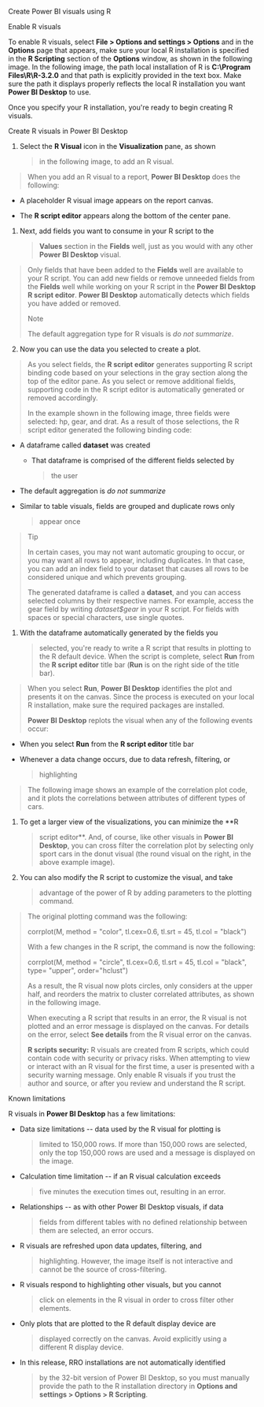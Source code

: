 Create Power BI visuals using R

Enable R visuals

To enable R visuals, select **File \> Options and settings \> Options**
and in the **Options** page that appears, make sure your local R
installation is specified in the **R Scripting** section of the
**Options** window, as shown in the following image. In the following
image, the path local installation of R is **C:\\Program
Files\\R\\R-3.2.0** and that path is explicitly provided in the text
box. Make sure the path it displays properly reflects the local R
installation you want **Power BI Desktop** to use.

Once you specify your R installation, you're ready to begin creating R
visuals.

Create R visuals in Power BI Desktop

1.  Select the **R Visual** icon in the **Visualization** pane, as shown
    > in the following image, to add an R visual.

> When you add an R visual to a report, **Power BI Desktop** does the
> following:

-   A placeholder R visual image appears on the report canvas.

-   The **R script editor** appears along the bottom of the center pane.

1.  Next, add fields you want to consume in your R script to the
    > **Values** section in the **Fields** well, just as you would with
    > any other **Power BI Desktop** visual.

> Only fields that have been added to the **Fields** well are available
> to your R script. You can add new fields or remove unneeded fields
> from the **Fields** well while working on your R script in the **Power
> BI Desktop R script editor**. **Power BI Desktop** automatically
> detects which fields you have added or removed.
>
> Note
>
> The default aggregation type for R visuals is *do not summarize*.

2.  Now you can use the data you selected to create a plot.

> As you select fields, the **R script editor** generates supporting R
> script binding code based on your selections in the gray section along
> the top of the editor pane. As you select or remove additional fields,
> supporting code in the R script editor is automatically generated or
> removed accordingly.
>
> In the example shown in the following image, three fields were
> selected: hp, gear, and drat. As a result of those selections, the R
> script editor generated the following binding code:

-   A dataframe called **dataset** was created

    -   That dataframe is comprised of the different fields selected by
        > the user

<!-- -->

-   The default aggregation is *do not summarize*

<!-- -->

-   Similar to table visuals, fields are grouped and duplicate rows only
    > appear once

> Tip
>
> In certain cases, you may not want automatic grouping to occur, or you
> may want all rows to appear, including duplicates. In that case, you
> can add an index field to your dataset that causes all rows to be
> considered unique and which prevents grouping.
>
> The generated dataframe is called a **dataset**, and you can access
> selected columns by their respective names. For example, access the
> gear field by writing *dataset\$gear* in your R script. For fields
> with spaces or special characters, use single quotes.

1.  With the dataframe automatically generated by the fields you
    > selected, you're ready to write a R script that results in
    > plotting to the R default device. When the script is complete,
    > select **Run** from the **R script editor** title bar (**Run** is
    > on the right side of the title bar).

> When you select **Run**, **Power BI Desktop** identifies the plot and
> presents it on the canvas. Since the process is executed on your local
> R installation, make sure the required packages are installed.
>
> **Power BI Desktop** replots the visual when any of the following
> events occur:

-   When you select **Run** from the **R script editor** title bar

-   Whenever a data change occurs, due to data refresh, filtering, or
    > highlighting

> The following image shows an example of the correlation plot code, and
> it plots the correlations between attributes of different types of
> cars.

1.  To get a larger view of the visualizations, you can minimize the **R
    > script editor**. And, of course, like other visuals in **Power BI
    > Desktop**, you can cross filter the correlation plot by selecting
    > only sport cars in the donut visual (the round visual on the
    > right, in the above example image).

2.  You can also modify the R script to customize the visual, and take
    > advantage of the power of R by adding parameters to the plotting
    > command.

> The original plotting command was the following:
>
> corrplot(M, method = \"color\", tl.cex=0.6, tl.srt = 45, tl.col =
> \"black\")
>
> With a few changes in the R script, the command is now the following:
>
> corrplot(M, method = \"circle\", tl.cex=0.6, tl.srt = 45, tl.col =
> \"black\", type= \"upper\", order=\"hclust\")
>
> As a result, the R visual now plots circles, only considers at the
> upper half, and reorders the matrix to cluster correlated attributes,
> as shown in the following image.
>
> When executing a R script that results in an error, the R visual is
> not plotted and an error message is displayed on the canvas. For
> details on the error, select **See details** from the R visual error
> on the canvas.
>
> **R scripts security:** R visuals are created from R scripts, which
> could contain code with security or privacy risks. When attempting to
> view or interact with an R visual for the first time, a user is
> presented with a security warning message. Only enable R visuals if
> you trust the author and source, or after you review and understand
> the R script.

Known limitations

R visuals in **Power BI Desktop** has a few limitations:

-   Data size limitations -- data used by the R visual for plotting is
    > limited to 150,000 rows. If more than 150,000 rows are selected,
    > only the top 150,000 rows are used and a message is displayed on
    > the image.

-   Calculation time limitation -- if an R visual calculation exceeds
    > five minutes the execution times out, resulting in an error.

-   Relationships -- as with other Power BI Desktop visuals, if data
    > fields from different tables with no defined relationship between
    > them are selected, an error occurs.

-   R visuals are refreshed upon data updates, filtering, and
    > highlighting. However, the image itself is not interactive and
    > cannot be the source of cross-filtering.

-   R visuals respond to highlighting other visuals, but you cannot
    > click on elements in the R visual in order to cross filter other
    > elements.

-   Only plots that are plotted to the R default display device are
    > displayed correctly on the canvas. Avoid explicitly using a
    > different R display device.

-   In this release, RRO installations are not automatically identified
    > by the 32-bit version of Power BI Desktop, so you must manually
    > provide the path to the R installation directory in **Options and
    > settings \> Options \> R Scripting**.
